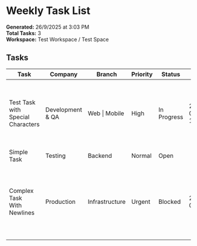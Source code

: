 # Weekly Task List

**Generated:** 26/9/2025 at 3:03 PM  
**Total Tasks:** 3  
**Workspace:** Test Workspace / Test Space

## Tasks

| Task | Company | Branch | Priority | Status | ETA | Notes | Extra |
| --- | --- | --- | --- | --- | --- | --- | --- |
| Test Task with Special Characters | Development & QA | Web \| Mobile | High | In Progress | 2025-01-10 15:30 | Test notes with <HTML> tags & special chars: \|, <br>, and more | Images: http://example.com/image.png |
| Simple Task | Testing | Backend | Normal | Open |  |  |  |
| Complex Task<br>With Newlines | Production | Infrastructure | Urgent | Blocked | 2025-01-20 | Multi-line<br>notes with<br>line breaks<br>and special chars: <>\|& | Attachments: file1.pdf, file2.docx |
